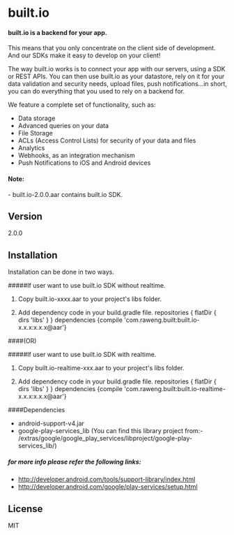 built.io
=========

<h4>built.io is a backend for your app.</h4>


This means that you only concentrate on the client side of development. And our SDKs make it easy to develop on your client!

The way built.io works is to connect your app with our servers, using a SDK or REST APIs. You can then use built.io as your datastore, rely on it for your data validation and security needs, upload files, push notifications...in short, you can do everything that you used to rely on a backend for.

We feature a complete set of functionality, such as:

- Data storage
- Advanced queries on your data
- File Storage
- ACLs (Access Control Lists) for security of your data and files
- Analytics
- Webhooks, as an integration mechanism
- Push Notifications to iOS and Android devices  

<h4>Note:</h4>
- built.io-2.0.0.aar contains built.io SDK. 

Version
----

2.0.0


Installation
--------------

Installation can be done in two ways.

#####If user want to use built.io SDK without realtime.

 1. Copy built.io-xxxx.aar to your project's libs folder.
		  
 2. Add dependency code in your build.gradle file. 
        repositories {
            flatDir {
    	        dirs 'libs'
            }
        }
        dependencies {compile 'com.raweng.built:built.io-x.x.x:x.x.x@aar'}
  
####(OR)
    
#####If user want to use built.io SDK with realtime.

 1. Copy built.io-realtime-xxx.aar to your project's libs folder.
		  
 2. Add dependency code in your build.gradle file. 
        repositories {
            flatDir {
    	        dirs 'libs'
            }
        }
        dependencies {compile 'com.raweng.built:built.io-realtime-x.x.x:x.x.x@aar'}
 
    


####Dependencies
* android-support-v4.jar
* google-play-services_lib (You can find this library project from:- <android-sdk>/extras/google/google_play_services/libproject/google-play-services_lib/)

##### for more info please refer the following links:

* http://developer.android.com/tools/support-library/index.html
* http://developer.android.com/google/play-services/setup.html


License
----

MIT
  
    